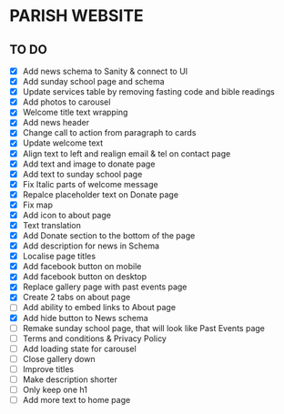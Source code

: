 # PARISH WEBSITE

## TO DO

- [x] Add news schema to Sanity & connect to UI
- [x] Add sunday school page and schema
- [x] Update services table by removing fasting code and bible readings
- [x] Add photos to carousel
- [x] Welcome title text wrapping
- [x] Add news header
- [x] Change call to action from paragraph to cards
- [x] Update welcome text
- [x] Align text to left and realign email & tel on contact page
- [x] Add text and image to donate page
- [x] Add text to sunday school page
- [x] Fix Italic parts of welcome message
- [x] Repalce placeholder text on Donate page
- [x] Fix map
- [x] Add icon to about page
- [x] Text translation
- [x] Add Donate section to the bottom of the page
- [x] Add description for news in Schema
- [x] Localise page titles
- [x] Add facebook button on mobile
- [x] Add facebook button on desktop
- [x] Replace gallery page with past events page
- [x] Create 2 tabs on about page
- [ ] Add ability to embed links to About page
- [x] Add hide button to News schema
- [ ] Remake sunday school page, that will look like Past Events page
- [ ] Terms and conditions & Privacy Policy
- [ ] Add loading state for carousel
- [ ] Close gallery down
- [ ] Improve titles
- [ ] Make description shorter
- [ ] Only keep one h1
- [ ] Add more text to home page